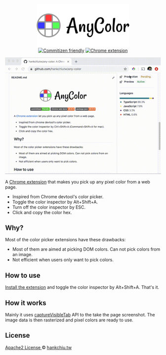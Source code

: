 <p align="center">
  <img src="../any-color-website/public/header.png" width="300" alt="AnyColor">
  <br>
  <a href="http://commitizen.github.io/cz-cli/"><img src="https://img.shields.io/badge/commitizen-friendly-brightgreen.svg" alt="Commitizen friendly"></a>
  <a href="https://chrome.google.com/webstore/detail/any-color/cmehpadapglhhambdiafddpfjdngonba"><img src="https://img.shields.io/chrome-web-store/v/cmehpadapglhhambdiafddpfjdngonba" alt="Chrome extension"></a>
</p>
<p align="center">
<img src="./any-color-demo.gif" alt="AnyColor demo">
</p>

A [Chrome extension][webstore] that makes you pick up any pixel color from a web page.

- Inspired from Chrome devtool's color picker.
- Toggle the color inspector by Alt+Shift+A.
- Turn off the color inspector by ESC.
- Click and copy the color hex.

## Why?
Most of the color picker extensions have these drawbacks: 
- Most of them are aimed at picking DOM colors. Can not pick colors from an image.
- Not efficient when users only want to pick colors.

## How to use
[Install the extension][webstore] and toggle the color inspector by Alt+Shift+A. That's it.

## How it works
Mainly it uses [captureVisibleTab](https://developer.chrome.com/extensions/tabs#method-captureVisibleTab) API to the take the page screenshot. The image data is then rasterized and pixel colors are ready to use.

## License
[ Apache2 License ](LICENSE) © [hankchiu.tw](https://hankchiu.tw)

[webstore]: https://chrome.google.com/webstore/detail/any-color/cmehpadapglhhambdiafddpfjdngonba
